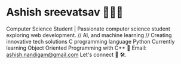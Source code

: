 # Ashish sreevatsav 👨🏻‍💻
 Computer Science Student | Passionate computer science student exploring web development.
// AI, and machine learning 
// Creating innovative tech solutions
C programming language
Python
Currently learning Object Oriented Programming with C++
📧 Email: ashish.nandigam@gmail.com
Let's connect 🧠 🛠️.
